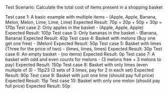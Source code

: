 Test Scenario: Calculate the total cost of items present in a shopping basket

Test case 1: A basic example with multiple items - (Apple, Apple, Banana, Melon, Melon, Lime, Lime, Lime)
Expected Result: 70p + 20p + 50p + 30p = 170p
Test case 2: Only apples in the basket - (Apple, Apple, Apple)
Expected Result: 105p
Test case 3: Only bananas in the basket - (Banana, Banana)
Expected Result: 40p
Test case 4: Basket with melons (Buy one get one free) - (Melon)
Expected Result: 50p
Test case 5: Basket with limes (Three for the price of two) - (limes, limes, limes) 
Expected Result: 30p
Test case 6: An empty basket - (no items)
Expected Result: 0p
Test case 7: A basket with odd and even counts for melons - (3 melons free + 3 melons to pay)
Expected Result: 150p
Test case 8: Basket with only limes (even multiple of 3) - 15p*2*3 (3 sets of 3 limes, pay for 2 in each set)
Expected Result: 90p
Test case 9: Basket with just one lime (should pay full price) 
Expected Result: 15p
Test case 10: Basket with only one melon (should pay full price)
Expected Result: 50p
